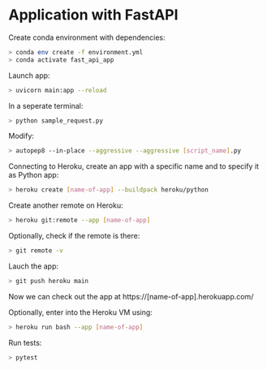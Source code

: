 # Application with FastAPI

Create conda environment with dependencies:
```bash
> conda env create -f environment.yml
> conda activate fast_api_app
```

Launch app:
```bash
> uvicorn main:app --reload
```

In a seperate terminal:
```bash
> python sample_request.py
```

Modify:
```bash
> autopep8 --in-place --aggressive --aggressive [script_name].py
```

Connecting to Heroku, create an app with a specific name and to specify it as Python app:
```bash
> heroku create [name-of-app] --buildpack heroku/python
```

Create another remote on Heroku: 
```bash
> heroku git:remote --app [name-of-app]
```

Optionally, check if the remote is there:
```bash
> git remote -v
```

Lauch the app:
```bash
> git push heroku main
```
Now we can check out the app at https://[name-of-app].herokuapp.com/

Optionally, enter into the Heroku VM using: 
```bash
> heroku run bash --app [name-of-app]
```

Run tests:
```bash
> pytest
```

